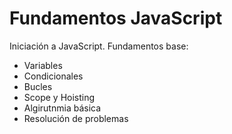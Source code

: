 # Fundamentos JavaScript
 
Iniciación a JavaScript. Fundamentos base:

- Variables
- Condicionales
- Bucles
- Scope y Hoisting
- Algirutnmia básica
- Resolución de problemas